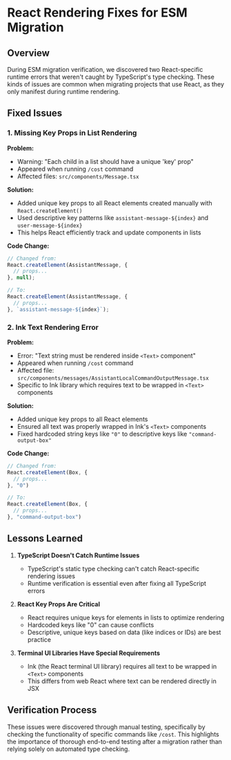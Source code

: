 # React Rendering Fixes for ESM Migration

## Overview

During ESM migration verification, we discovered two React-specific runtime errors that weren't caught by TypeScript's type checking. These kinds of issues are common when migrating projects that use React, as they only manifest during runtime rendering.

## Fixed Issues

### 1. Missing Key Props in List Rendering

**Problem:**
- Warning: "Each child in a list should have a unique 'key' prop"
- Appeared when running `/cost` command
- Affected files: `src/components/Message.tsx`

**Solution:**
- Added unique key props to all React elements created manually with `React.createElement()`
- Used descriptive key patterns like `assistant-message-${index}` and `user-message-${index}`
- This helps React efficiently track and update components in lists

**Code Change:**
```typescript
// Changed from:
React.createElement(AssistantMessage, {
  // props...
}, null);

// To:
React.createElement(AssistantMessage, {
  // props...
}, `assistant-message-${index}`);
```

### 2. Ink Text Rendering Error

**Problem:**
- Error: "Text string must be rendered inside `<Text>` component"
- Appeared when running `/cost` command 
- Affected file: `src/components/messages/AssistantLocalCommandOutputMessage.tsx`
- Specific to Ink library which requires text to be wrapped in `<Text>` components

**Solution:**
- Added unique key props to all React elements
- Ensured all text was properly wrapped in Ink's `<Text>` components
- Fixed hardcoded string keys like `"0"` to descriptive keys like `"command-output-box"`

**Code Change:**
```typescript
// Changed from:
React.createElement(Box, { 
  // props... 
}, "0")

// To:
React.createElement(Box, { 
  // props... 
}, "command-output-box")
```

## Lessons Learned

1. **TypeScript Doesn't Catch Runtime Issues**
   - TypeScript's static type checking can't catch React-specific rendering issues
   - Runtime verification is essential even after fixing all TypeScript errors

2. **React Key Props Are Critical**
   - React requires unique keys for elements in lists to optimize rendering
   - Hardcoded keys like "0" can cause conflicts
   - Descriptive, unique keys based on data (like indices or IDs) are best practice

3. **Terminal UI Libraries Have Special Requirements**
   - Ink (the React terminal UI library) requires all text to be wrapped in `<Text>` components
   - This differs from web React where text can be rendered directly in JSX

## Verification Process

These issues were discovered through manual testing, specifically by checking the functionality of specific commands like `/cost`. This highlights the importance of thorough end-to-end testing after a migration rather than relying solely on automated type checking.
